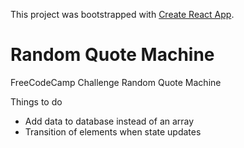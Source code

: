 This project was bootstrapped with [Create React App](https://github.com/facebook/create-react-app).

# Random Quote Machine
FreeCodeCamp Challenge Random Quote Machine

Things to do
- Add data to database instead of an array
- Transition of elements when state updates